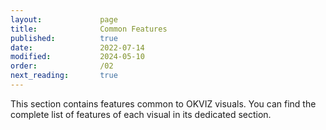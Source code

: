 ```yaml
---
layout:             page
title:              Common Features
published:          true
date:               2022-07-14
modified:           2024-05-10
order:              /02
next_reading:       true
---
```


This section contains features common to OKVIZ visuals. You can find the complete list of features of each visual in its dedicated section. 
